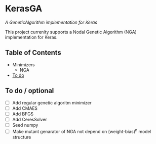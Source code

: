 # KerasGA

*A GeneticAlgorithm implementation for Keras*

This project currenlty supports a Nodal Genetic Algorithm (NGA) implementation for Keras.

## Table of Contents
 * Minimizers
    * NGA
 * [To do](#todo)

## To do / optional
- [ ] Add regular genetic algoritm minimizer
- [ ] Add CMAES
- [ ] Add BFGS
- [ ] Add CeresSolver
- [ ] Seed numpy
- [ ] Make mutant genarator of NGA not depend on (weight-bias)<sup>n</sup> model structure 
